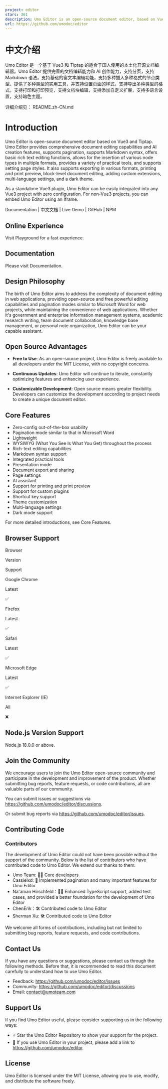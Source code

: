 ```yaml
---
project: editor
stars: 361
description: Umo Editor is an open-source document editor, based on Vue3 and Tiptap.
url: https://github.com/umodoc/editor
---
```


中文介绍
====

Umo Editor 是一个基于 Vue3 和 Tiptap 的适合于国人使用的本土化开源文档编辑器。Umo Editor 提供完善的文档编辑能力和 AI 创作能力，支持分页，支持 Markdown 语法，支持基础的富文本编辑功能，支持多种插入多种格式的节点类型、提供了多种类型的实用工具，并支持设置页面的样式，支持导出多种类型的格式，支持打印和打印预览，支持文档块编辑，支持添加自定义扩展，支持多语言设置，支持暗色主题。

详细介绍见： README.zh-CN.md

Introduction
============

Umo Editor is open-source document editor based on Vue3 and Tiptap. Umo Editor provides comprehensive document editing capabilities and AI creation features, supports pagination, supports Markdown syntax, offers basic rich text editing functions, allows for the insertion of various node types in multiple formats, provides a variety of practical tools, and supports setting page styles. It also supports exporting in various formats, printing and print preview, block-level document editing, adding custom extensions, multi-language settings, and a dark theme.

As a standalone Vue3 plugin, Umo Editor can be easily integrated into any Vue3 project with zero configuration. For non-Vue3 projects, you can embed Umo Editor using an Iframe.

Documentation | 中文文档 | Live Demo | GitHub | NPM

Online Experience
-----------------

Visit Playground for a fast experience.

Documentation
-------------

Please visit Documentation.

Design Philosophy
-----------------

The birth of Umo Editor aims to address the complexity of document editing in web applications, providing open-source and free powerful editing capabilities and pagination modes similar to Microsoft Word for web projects, while maintaining the convenience of web applications. Whether it's government and enterprise information management systems, academic research writing, team document collaboration, knowledge base management, or personal note organization, Umo Editor can be your capable assistant.

Open Source Advantages
----------------------

-   **Free to Use**: As an open-source project, Umo Editor is freely available to all developers under the MIT License, with no copyright concerns.
    
-   **Continuous Updates**: Umo Editor will continue to iterate, constantly optimizing features and enhancing user experience.
    
-   **Customizable Development**: Open source means greater flexibility. Developers can customize the development according to project needs to create a unique document editor.
    

Core Features
-------------

-   Zero-config out-of-the-box usability
-   Pagination mode similar to that in Microsoft Word
-   Lightweight
-   WYSIWYG (What You See Is What You Get) throughout the process
-   Rich-text editing capabilities
-   Markdown syntax support
-   Integrated practical tools
-   Presentation mode
-   Document export and sharing
-   Page settings
-   AI assistant
-   Support for printing and print preview
-   Support for custom plugins
-   Shortcut key support
-   Theme customization
-   Multi-language settings
-   Dark mode support

For more detailed introductions, see Core Features.

Browser Support
---------------

Browser

Version

Support

Google Chrome

Latest

✅

Firefox

Latest

✅

Safari

Latest

✅

Microsoft Edge

Latest

✅

Internet Explorer (IE)

All

❌

Node.js Version Support
-----------------------

Node.js 18.0.0 or above.

Join the Community
------------------

We encourage users to join the Umo Editor open-source community and participate in the development and improvement of the product. Whether submitting bug reports, feature requests, or code contributions, all are valuable parts of our community.

You can submit issues or suggestions via https://github.com/umodoc/editor/discussions.

Or submit bug reports via https://github.com/umodoc/editor/issues.

Contributing Code
-----------------

### Contributors

The development of Umo Editor could not have been possible without the support of the community. Below is the list of contributors who have contributed code to Umo Editor. We extend our thanks to them:

-   Umo Team: 👨‍💻 Core developers
-   Cassielxd: 💪 Implemented pagination and many important features for Umo Editor
-   Na'aman Hirschfeld：💪🏻 Enhanced TypeScript support, added test cases, and provided a better foundation for the development of Umo Editor
-   ChenErik：🛠️ Contributed code to Umo Editor
-   Sherman Xu: 🛠 Contributed code to Umo Editor

We welcome all forms of contributions, including but not limited to submitting bug reports, feature requests, and code contributions.

Contact Us
----------

If you have any questions or suggestions, please contact us through the following methods. Before that, it is recommended to read this document carefully to understand how to use Umo Editor.

-   Feedback: https://github.com/umodoc/editor/issues
-   Community: https://github.com/umodoc/editor/discussions
-   Email: contact@umoteam.com

Support Us
----------

If you find Umo Editor useful, please consider supporting us in the following ways:

-   ⭐ Star the Umo Editor Repository to show your support for the project.
-   🔗 If you use Umo Editor in your project, please add a link to https://github.com/umodoc/editor.

License
-------

Umo Editor is licensed under the MIT License, allowing you to use, modify, and distribute the software freely.
